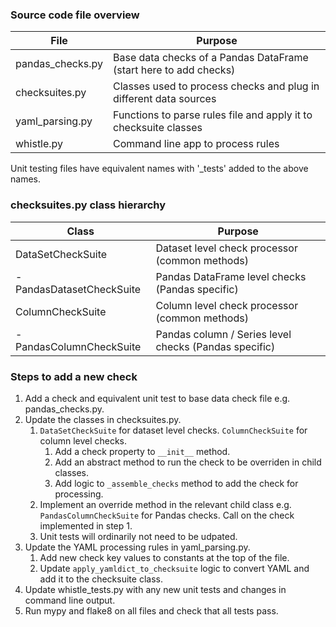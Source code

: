 ### Source code file overview

| File             | Purpose             |
|------------------|-------------------------------------------------------------------|
| pandas_checks.py | Base data checks of a Pandas DataFrame (start here to add checks) |
| checksuites.py   | Classes used to process checks and plug in different data sources |
| yaml_parsing.py  | Functions to parse rules file and apply it to checksuite classes  |
| whistle.py       | Command line app to process rules                                 |

Unit testing files have equivalent names with '_tests' added to the above names.

### checksuites.py class hierarchy

| Class | Purpose |
| --- | --- |
| DataSetCheckSuite | Dataset level check processor (common methods) |
| - PandasDatasetCheckSuite | Pandas DataFrame level checks (Pandas specific) |
| ColumnCheckSuite | Column level check processor (common methods) |
| - PandasColumnCheckSuite | Pandas column / Series level checks (Pandas specific) |

### Steps to add a new check

1. Add a check and equivalent unit test to base data check file e.g. pandas_checks.py.
1. Update the classes in checksuites.py.
   1. `DataSetCheckSuite` for dataset level checks. `ColumnCheckSuite` for column level checks.
      1. Add a check property to `__init__` method.
      1. Add an abstract method to run the check to be overriden in child classes.
      1. Add logic to `_assemble_checks` method to add the check for processing.
   1. Implement an override method in the relevant child class e.g. `PandasColumnCheckSuite` for Pandas checks.
      Call on the check implemented in step 1.
   1. Unit tests will ordinarily not need to be udpated.
1. Update the YAML processing rules in yaml_parsing.py.
   1. Add new check key values to constants at the top of the file.
   1. Update `apply_yamldict_to_checksuite` logic to convert YAML and add it to the checksuite class.
1. Update whistle_tests.py with any new unit tests and changes in command line output.
1. Run mypy and flake8 on all files and check that all tests pass.
